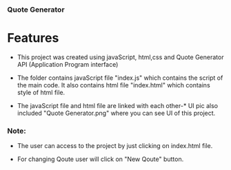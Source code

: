 ### Quote Generator

# Features

- This project was created using javaScript, html,css and Quote Generator API (Application Program interface)

- The folder contains javaScript file "index.js" which contains the script of the main code. It also contains html file "index.html" which contains style of html file.
- The javaScript file and html file are linked with each other-\* UI pic also included "Quote Generator.png" where you can see UI of this project.

### Note:

- The user can access to the project by just clicking on index.html file.

- For changing Qoute user will click on "New Qoute" button.
